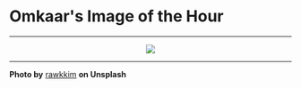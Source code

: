 # Omkaar's Image of the Hour

---

<div align="center">

<a href="https://unsplash.com/photos/a-light-filled-cafe-interior-with-plants-vygFIMTe5l4">
  <img src="https://images.unsplash.com/photo-1743419672503-3e363bcd3634?crop=entropy&cs=tinysrgb&fit=max&fm=jpg&ixid=M3w3NjA2Nzh8MHwxfHJhbmRvbXx8fHx8fHx8fDE3NDkzNDQ0MDB8&ixlib=rb-4.1.0&q=80&w=1080" style="max-width:100%; height:auto;">
</a>



</div>

---

**Photo by** [rawkkim](https://unsplash.com/@rawkkim) **on Unsplash**
